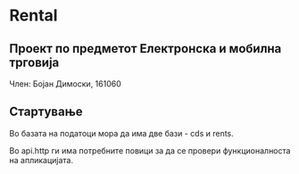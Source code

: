 # Rental
## Проект по предметот Електронска и мобилна трговија
Член: Бојан Димоски, 161060

## Стартување

Во базата на податоци мора да има две бази - cds и rents.

Во api.http ги има потребните повици за да се провери функционалноста на апликацијата.
